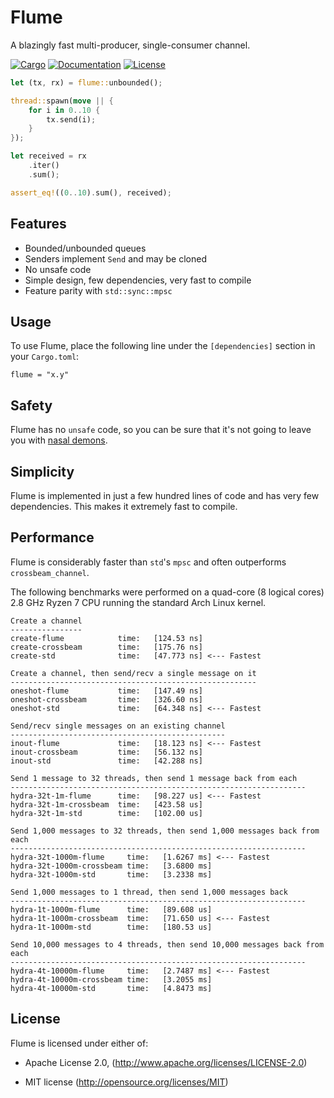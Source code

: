 # Flume

A blazingly fast multi-producer, single-consumer channel.

[![Cargo](https://img.shields.io/crates/v/flume.svg)](
https://crates.io/crates/flume)
[![Documentation](https://docs.rs/flume/badge.svg)](
https://docs.rs/flume)
[![License](https://img.shields.io/badge/license-MIT%2FApache--2.0-blue.svg)](
https://github.com/zesterer/flume)

```rust
let (tx, rx) = flume::unbounded();

thread::spawn(move || {
    for i in 0..10 {
        tx.send(i);
    }
});

let received = rx
    .iter()
    .sum();

assert_eq!((0..10).sum(), received);
```

## Features

- Bounded/unbounded queues
- Senders implement `Send` and may be cloned
- No unsafe code
- Simple design, few dependencies, very fast to compile
- Feature parity with `std::sync::mpsc`

## Usage

To use Flume, place the following line under the `[dependencies]` section in your `Cargo.toml`:

```
flume = "x.y"
```

## Safety

Flume has no `unsafe` code, so you can be sure that it's not going to leave you with [nasal demons](http://catb.org/jargon/html/N/nasal-demons.html).

## Simplicity

Flume is implemented in just a few hundred lines of code and has very few dependencies. This makes it extremely fast to compile.

## Performance

Flume is considerably faster than `std`'s `mpsc` and often outperforms `crossbeam_channel`.

The following benchmarks were performed on a quad-core (8 logical cores) 2.8 GHz Ryzen 7 CPU running the standard Arch Linux kernel.

```
Create a channel
----------------
create-flume            time:   [124.53 ns]
create-crossbeam        time:   [175.76 ns]
create-std              time:   [47.773 ns] <--- Fastest

Create a channel, then send/recv a single message on it
-------------------------------------------------------
oneshot-flume           time:   [147.49 ns]
oneshot-crossbeam       time:   [326.60 ns]
oneshot-std             time:   [64.348 ns] <--- Fastest

Send/recv single messages on an existing channel
------------------------------------------------
inout-flume             time:   [18.123 ns] <--- Fastest
inout-crossbeam         time:   [56.132 ns]
inout-std               time:   [42.288 ns]

Send 1 message to 32 threads, then send 1 message back from each
------------------------------------------------------------------
hydra-32t-1m-flume      time:   [98.227 us] <--- Fastest
hydra-32t-1m-crossbeam  time:   [423.58 us]
hydra-32t-1m-std        time:   [102.00 us]

Send 1,000 messages to 32 threads, then send 1,000 messages back from each
------------------------------------------------------------------
hydra-32t-1000m-flume     time:   [1.6267 ms] <--- Fastest
hydra-32t-1000m-crossbeam time:   [3.6800 ms]
hydra-32t-1000m-std       time:   [3.2338 ms]

Send 1,000 messages to 1 thread, then send 1,000 messages back
------------------------------------------------------------------
hydra-1t-1000m-flume      time:   [89.608 us]
hydra-1t-1000m-crossbeam  time:   [71.650 us] <--- Fastest
hydra-1t-1000m-std        time:   [180.53 us]

Send 10,000 messages to 4 threads, then send 10,000 messages back from each
------------------------------------------------------------------
hydra-4t-10000m-flume     time:   [2.7487 ms] <--- Fastest
hydra-4t-10000m-crossbeam time:   [3.2055 ms]
hydra-4t-10000m-std       time:   [4.8473 ms]
```

## License

Flume is licensed under either of:

- Apache License 2.0, (http://www.apache.org/licenses/LICENSE-2.0)

- MIT license (http://opensource.org/licenses/MIT)
